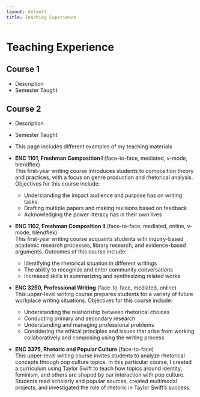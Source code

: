 ```yaml
---
layout: default
title: Teaching Experience
---
```


# Teaching Experience

## Course 1
- Description
- Semester Taught

## Course 2
- Description
- Semester Taught

- <p>This page includes different examples of my teaching materials </p>

- **ENC 1101, Freshman Composition I** (face-to-face, mediated, v-mode, blendflex)  
  This first-year writing course introduces students to composition theory and practices, with a focus on genre production and rhetorical analysis. Objectives for this course include:
  - Understanding the impact audience and purpose has on writing tasks
  - Drafting multiple papers and making revisions based on feedback
  - Acknowledging the power literacy has in their own lives

- **ENC 1102, Freshman Composition II** (face-to-face, mediated, online, v-mode, blendflex)  
  This first-year writing course acquaints students with inquiry-based academic research processes, library research, and evidence-based arguments. Outcomes of this course include:
  - Identifying the rhetorical situation in different writings
  - The ability to recognize and enter community conversations
  - Increased skills in summarizing and synthesizing related works

- **ENC 3250, Professional Writing** (face-to-face, mediated, online)  
  This upper-level writing course prepares students for a variety of future workplace writing situations. Objectives for this course include:
  - Understanding the relationship between rhetorical choices
  - Conducting primary and secondary research
  - Understanding and managing professional problems
  - Considering the ethical principles and issues that arise from working collaboratively and composing using the writing process

- **ENC 3375, Rhetoric and Popular Culture** (face-to-face)  
  This upper-level writing course invites students to analyze rhetorical concepts through pop culture topics. In this particular course, I created a curriculum using Taylor Swift to teach how topics around identity, feminism, and others are shaped by our interaction with pop culture. Students read scholarly and popular sources, created multimodal projects, and investigated the role of rhetoric in Taylor Swift’s success.
